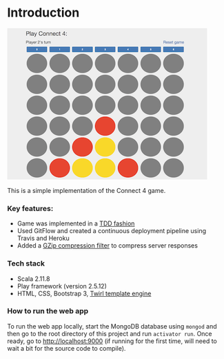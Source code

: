 Introduction 
=================================
![alt tag](public/images/connect4.png)

This is a simple implementation of the Connect 4 game. 


### Key features:
- Game was implemented in a [TDD fashion](https://github.com/muhsinali/connect4/blob/master/test/models/GridSpec.scala)
- Used GitFlow and created a continuous deployment pipeline using Travis and Heroku
- Added a [GZip compression filter](https://github.com/muhsinali/connect4/blob/master/app/Filters.scala) to compress server responses


### Tech stack
- Scala 2.11.8
- Play framework (version 2.5.12)
- HTML, CSS, Bootstrap 3, [Twirl template engine](https://www.playframework.com/documentation/2.5.x/ScalaTemplates)


### How to run the web app
To run the web app locally, start the MongoDB database using `mongod` and then go to the root directory of this project and run `activator run`. Once ready, go to [http://localhost:9000](http://localhost:9000) (if running for the first time, will need to wait a bit for the source code to compile).
